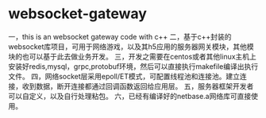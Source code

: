 # websocket-gateway
一，this is an websocket gateway code with c++ 
二，基于c++封装的websocket库项目，可用于网络游戏，以及其h5应用的服务器网关模块，其他模块的也可以基于此去做业务开发。
三，开发之需要在centos或者其他linux主机上安装好redis,mysql，grpc,protobuf环境，然后可以直接执行makefile编译出执行文件。
四，网络socket层采用epoll/ET模式，可配置线程池和连接池。建立连接，收到数据，断开连接都通过回调函数返回给应用层。
五，服务器框架开发者可以自定义，以及自行处理粘包。
六，已经有编译好的netbase.a网络库可直接使用。
